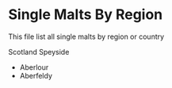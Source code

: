 # Single Malts By Region
This file list all single malts by region or country

Scotland
 Speyside
   * Aberlour
   * Aberfeldy
